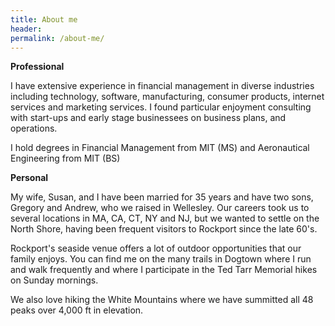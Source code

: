 ```yaml
---
title: About me
header:
permalink: /about-me/
---
```

**Professional**

I have extensive experience in financial management in diverse industries including technology, software, 
manufacturing, consumer products, internet services and marketing services. 
I found particular enjoyment consulting with start-ups and early stage businessees on business plans, 
and operations.  

I hold degrees in Financial Management from MIT (MS) and Aeronautical Engineering from MIT (BS)

**Personal**

My wife, Susan, and I have been married for 35 years and have two sons, Gregory and Andrew, 
who we raised in Wellesley. 
Our careers took us to several locations in MA, CA, CT, NY and NJ, but we wanted to settle on the North Shore, 
having been frequent visitors to Rockport since the late 60's.

Rockport's seaside venue offers a lot of outdoor opportunities that our family enjoys. You can 
find me on the many trails in Dogtown where I run and walk frequently and where I participate in the Ted Tarr 
Memorial hikes on Sunday mornings.

We also love hiking the White Mountains where we have summitted all 48 peaks over 4,000 ft in elevation.
